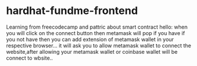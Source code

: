 # hardhat-fundme-frontend
Learning from freecodecamp and pattric about smart contract
hello:
when you will click on the connect button then metamask will pop if you have if you not have then you can add extension of metamask wallet in your respective browser...
it will ask you to allow metamask wallet to connect the website,after allowing your metamask wallet or coinbase wallet will be connect to wbsite..
